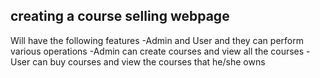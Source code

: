 ## creating a course selling webpage 

Will have the following features
-Admin and User and they can perform various operations 
-Admin can create courses and view all the courses 
-User can buy courses and view the courses that he/she owns
